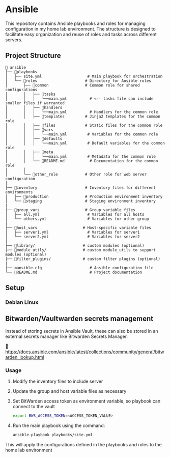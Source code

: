 # Ansible

This repository contains Ansible playbooks and roles for managing configuration in my home lab environment. The structure is designed to facilitate easy organization and reuse of roles and tasks across different servers.

## Project Structure

```text
📂 ansible
├── 📂playbooks
│   ├── site.yml                    # Main playbook for orchestration
│   └── 📂roles                     # Directory for Ansible roles
│       ├── 📂common                # Common role for shared configurations
│       │   ├── 📂tasks
│       │   │   └──main.yml          # <-- tasks file can include smaller files if warranted
│       │   ├── 📂handlers
│       │   │   └──main.yml          # Handlers for the common role
│       │   ├── 📂templates         # Jinja2 templates for the common role
│       │   ├── 📂files             # Static files for the common role
│       │   ├── 📂vars
│       │   │   └──main.yml         # Variables for the common role
│       │   ├── 📂defaults
│       │   │   └──main.yml         # Default variables for the common role
│       │   ├── 📂meta
│       │   │   └──main.yml         # Metadata for the common role
│       │   └── 📄README.md           # Documentation for the common role
│       │
│       └── 📂other_role            # Other role for web server configuration
│           
├── 📂inventory                     # Inventory files for different environments
│   ├── 📂production                # Production environment inventory
│   └── 📂staging                   # Staging environment inventory
|
├── 📂group_vars                    # Group variable files
│   ├── all.yml                     # Variables for all hosts
│   └── others.yml                  # Variables for other group
|
├── 📂host_vars                    # Host-specific variable files
│   ├── server1.yml                 # Variables for server1
│   └── server2.yml                 # Variables for server2
|
├── 📂library/                     # custom modules (optional)
├── 📂module_utils/                # custom module_utils to support modules (optional)
├── 📂filter_plugins/              # custom filter plugins (optional)
|
├── ⚙️ansible.cfg                     # Ansible configuration file
└── 📄README.md                       # Project documentation
```

## Setup

### Debian Linux

## Bitwarden/Vaultwarden secrets management

Instead of storing secrets in Ansible Vault, these can also be stored in an external secrets manager like Bitwarden Secrets Manager.

🔗 <https://docs.ansible.com/ansible/latest/collections/community/general/bitwarden_lookup.html>

### Usage

1. Modify the inventory files to include server
2. Update the group and host variable files as necessary
3. Set BitWarden access token as environment variable, so playbook can connect to the vault

    ```bash
    export BWS_ACCESS_TOKEN=<ACCESS_TOKEN_VALUE>
    ```

4. Run the main playbook using the command:

    ```bash
    ansible-playbook playbooks/site.yml
    ```

This will apply the configurations defined in the playbooks and roles to the home lab environment
